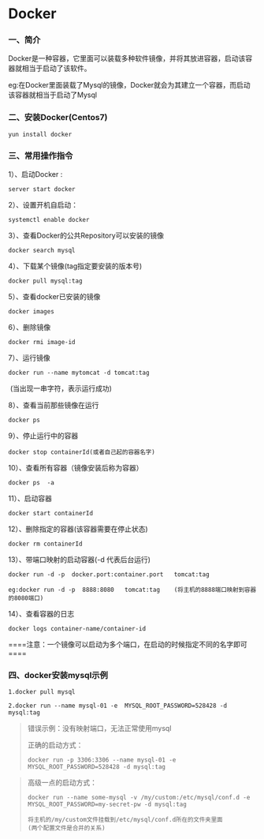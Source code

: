 # Docker

### 一、简介

Docker是一种容器，它里面可以装载多种软件镜像，并将其放进容器，启动该容器就相当于启动了该软件。

eg:在Docker里面装载了Mysql的镜像，Docker就会为其建立一个容器，而启动该容器就相当于启动了Mysql

### 二、安装Docker(Centos7)

```shell
yun install docker
```



### 三、常用操作指令

1）、启动Docker :

```shell
server start docker
```

2）、设置开机自启动：

```shell
systemctl enable docker
```

3）、查看Docker的公共Repository可以安装的镜像

```shell
docker search mysql
```

4）、下载某个镜像(tag指定要安装的版本号)

```shell
docker pull mysql:tag
```

5）、查看docker已安装的镜像​	

```shell
docker images
```

6）、删除镜像

```shell
docker rmi image-id
```

7）、运行镜像

```shell
docker run --name mytomcat -d tomcat:tag
```

​		(当出现一串字符，表示运行成功)

8）、查看当前那些镜像在运行

```shell
docker ps
```

9）、停止运行中的容器

```shell
docker stop containerId(或者自己起的容器名字)
```

10）、查看所有容器（镜像安装后称为容器）

```shell
docker ps  -a 
```

11）、启动容器

```shell
docker start containerId
```

12）、删除指定的容器(该容器需要在停止状态)

```shell
docker rm containerId
```

13）、带端口映射的启动容器(-d     代表后台运行)​	

```shell
docker run -d -p  docker.port:container.port   tomcat:tag

eg:docker run -d -p  8888:8080   tomcat:tag    (将主机的8888端口映射到容器的8080端口)
```

14）、查看容器的日志

```shell
docker logs container-name/container-id
```



====注意：一个镜像可以启动为多个端口，在启动的时候指定不同的名字即可====





### 四、docker安装mysql示例

```shell
1.docker pull mysql

2.docker run --name mysql-01 -e  MYSQL_ROOT_PASSWORD=528428 -d mysql:tag
```



> 错误示例：没有映射端口，无法正常使用mysql
>
> 正确的启动方式：
>
> ```shell
> docker run -p 3306:3306 --name mysql-01 -e  MYSQL_ROOT_PASSWORD=528428 -d mysql:tag
> ```

> 高级一点的启动方式：
>
> ```shell
> docker run --name some-mysql -v /my/custom:/etc/mysql/conf.d -e MYSQL_ROOT_PASSWORD=my-secret-pw -d mysql:tag
> 
> 将主机的/my/custom文件挂载到/etc/mysql/conf.d所在的文件夹里面
> (两个配置文件是合并的关系)
> ```